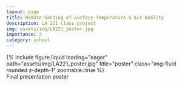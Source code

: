 ```yaml
---
layout: page
title: Remote Sensing of Surface Temperature & Air Quality
description: LA 221 class project
img: assets/img/LA221_poster.jpg
importance: 3
category: school
---
```


<div class="row">
    <div class="col-sm mt-3 mt-md-0">
        {% include figure.liquid loading="eager" path="assets/img/LA221_poster.jpg" title="poster" class="img-fluid rounded z-depth-1" zoomable=true %}
    </div>
</div>
<div class="caption">
    Final presentation poster
</div>

<object data="assets/pdf/Justin_Tse.pdf" width="1000" height="1000" type='application/pdf'></object>